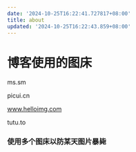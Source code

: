 ```yaml
---
date: '2024-10-25T16:22:41.727817+08:00'
title: about
updated: '2024-10-25T16:22:43.859+08:00'
---
```

# 博客使用的图床

ms.sm

picui.cn

www.helloimg.com

tutu.to

### 使用多个图床以防某天图片暴毙
